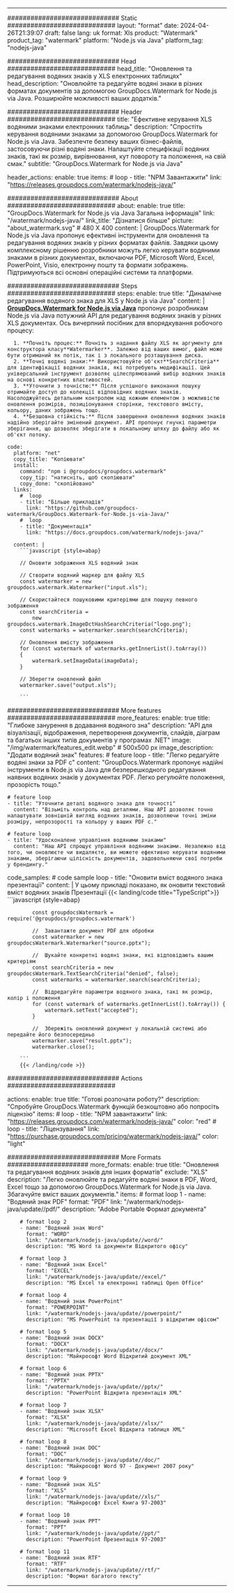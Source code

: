 
---
############################# Static ############################
layout: "format"
date:  2024-04-26T21:39:07
draft: false
lang: uk
format: Xls
product: "Watermark"
product_tag: "watermark"
platform: "Node.js via Java"
platform_tag: "nodejs-java"

############################# Head ############################
head_title: "Оновлення та редагування водяних знаків у XLS електронних таблицях"
head_description: "Оновлюйте та редагуйте водяні знаки в різних форматах документів за допомогою GroupDocs.Watermark for Node.js via Java. Розширюйте можливості ваших додатків."

############################# Header ############################
title: "Ефективне керування XLS водяними знаками електронних таблиць" 
description: "Спростіть керування водяними знаками за допомогою GroupDocs.Watermark for Node.js via Java. Забезпечте безпеку ваших бізнес-файлів, застосовуючи різні водяні знаки. Налаштуйте специфікації водяних знаків, такі як розмір, вирівнювання, кут повороту та положення, на свій смак."
subtitle: "GroupDocs.Watermark for Node.js via Java" 

header_actions:
  enable: true
  items:
    #  loop
    - title: "NPM Завантажити"
      link: "https://releases.groupdocs.com/watermark/nodejs-java/"
      
############################# About ############################
about:
    enable: true
    title: "GroupDocs.Watermark for Node.js via Java Загальна інформація"
    link: "/watermark/nodejs-java/"
    link_title: "Дізнатися більше"
    picture: "about_watermark.svg" # 480 X 400
    content: |
       GroupDocs.Watermark for Node.js via Java пропонує ефективні інструменти для оновлення та редагування водяних знаків у різних форматах файлів. Завдяки цьому комплексному рішенню розробники можуть легко керувати водяними знаками в різних документах, включаючи PDF, Microsoft Word, Excel, PowerPoint, Visio, електронну пошту та формати зображень. Підтримуються всі основні операційні системи та платформи.

############################# Steps ############################
steps:
    enable: true
    title: "Динамічне редагування водяного знака для XLS у Node.js via Java"
    content: |
      **[GroupDocs.Watermark for Node.js via Java](https://products.groupdocs.com/watermark/nodejs-java/)** пропонує розробникам Node.js via Java потужний API для редагування водяних знаків у різних XLS документах. Ось вичерпний посібник для впорядкування робочого процесу:
      
      1. **Почніть процес:** Почніть з надання файлу XLS як аргументу для конструктора класу**Watermarker**. Залежно від ваших вимог, файл може бути отриманий як потік, так і з локального розташування диска.
      2. **Точні водяні знаки:** Використовуйте об'єкт**SearchCriteria** для ідентифікації водяних знаків, які потребують модифікації. Цей універсальний інструмент дозволяє цілеспрямований вибір водяних знаків на основі конкретних властивостей.
      3. **Уточнити з точністю:** Після успішного виконання пошуку отримайте доступ до колекції відповідних водяних знаків. Насолоджуйтесь детальним контролем над кожним елементом з можливістю оновлення розмірів, позиціонування сторінки, текстового вмісту, кольору, даних зображень тощо.
      4. **Безшовна стійкість:** Після завершення оновлення водяних знаків надійно зберігайте змінений документ. API пропонує гнучкі параметри зберігання, що дозволяє зберігати в локальному шляху до файлу або як об'єкт потоку.
   
    code:
      platform: "net"
      copy_title: "Копіювати"
      install:
        command: "npm i @groupdocs/groupdocs.watermark"
        copy_tip: "натисніть, щоб скопіювати"
        copy_done: "скопійовано"
      links:
        #  loop
        - title: "Більше прикладів"
          link: "https://github.com/groupdocs-watermark/GroupDocs.Watermark-for-Node.js-via-Java/"
        #  loop
        - title: "Документація"
          link: "https://docs.groupdocs.com/watermark/nodejs-java/"
          
      content: |
        ```javascript {style=abap}

        // Оновити зображення XLS водяний знак

        // Створити водяний маркер для файлу XLS
        const watermarker = new groupdocs.watermark.Watermarker("input.xls");

        // Скористайтеся пошуковими критеріями для пошуку певного зображення
        const searchCriteria = 
            new groupdocs.watermark.ImageDctHashSearchCriteria("logo.png");
        const watermarks = watermarker.search(searchCriteria);
        
        // Оновлення вмісту зображення
        for (const watermark of watermarks.getInnerList().toArray())
        {
            watermark.setImageData(imageData);
        }

        // Зберегти оновлений файл
        watermarker.save("output.xls");
        
        ```            

############################# More features ############################
more_features:
  enable: true
  title: "Глибоке занурення в додавання водяного зна"
  description: "API для візуалізації, відображення, перетворення документів, слайдів, діаграм та багатьох інших типів документів у програмах .NET"
  image: "/img/watermark/features_edit.webp" # 500x500 px
  image_description: "Додати водяний знак"
  features:
    # feature loop
    - title: "Легко редагуйте водяні знаки за PDF с"
      content: "GroupDocs.Watermark пропонує надійні інструменти в Node.js via Java для безперешкодного редагування наявних водяних знаків у документах PDF. Легко регулюйте положення, прозорість тощо."

    # feature loop
    - title: "Уточнити деталі водяного знака для точності"
      content: "Візьміть контроль над деталями. Наш API дозволяє точно налаштувати зовнішній вигляд водяних знаків, дозволяючи точні зміни розміру, непрозорості та кольору у ваших PDF с."

    # feature loop
    - title: "Удосконалене управління водяними знаками"
      content: "Наш API спрощує управління водяними знаками. Незалежно від того, чи оновлюєте чи видаляєте, ви можете ефективно керувати водяними знаками, зберігаючи цілісність документів, задовольняючи свої потреби у брендингу."
      
  code_samples:
    # code sample loop
    - title: "Оновити вміст водяного знака презентації"
      content: |
        У цьому прикладі показано, як оновити текстовий вміст водяних знаків Презентації
        {{< landing/code title="TypeScript">}}
        ```javascript {style=abap}
        
            const groupdocsWatermark = require('@groupdocs/groupdocs.watermark')

            //  Завантажте документ PDF для обробки
            const watermarker = new groupdocsWatermark.Watermarker("source.pptx");

            //  Шукайте конкретні водяні знаки, які відповідають вашим критеріям
            const searchCriteria = new groupdocsWatermark.TextSearchCriteria("denied", false);
            const watermarks = watermarker.search(searchCriteria);
  
            //  Відредагуйте параметри водяного знака, такі як розмір, колір і положення
            for (const watermark of watermarks.getInnerList().toArray()) {
                watermark.setText("accepted");
            }

            //  Збережіть оновлений документ у локальній системі або передайте його безпосередньо
            watermarker.save("result.pptx");
            watermarker.close();

        ```
        {{< /landing/code >}}


############################# Actions ############################

actions:
  enable: true
  title: "Готові розпочати роботу?"
  description: "Спробуйте GroupDocs.Watermark функцій безкоштовно або попросіть ліцензію"
  items:
    #  loop
    - title: "NPM завантажити"
      link: "https://releases.groupdocs.com/watermark/nodejs-java/"
      color: "red"
        #  loop
    - title: "Ліцензування"
      link: "https://purchase.groupdocs.com/pricing/watermark/nodejs-java/"
      color: "light"


############################# More Formats #####################
more_formats:
    enable: true
    title: "Оновлення та редагування водяних знаків для інших форматів"
    exclude: "XLS"
    description: "Легко оновлюйте та редагуйте водяні знаки в PDF, Word, Excel тощо за допомогою GroupDocs.Watermark for Node.js via Java. Збагачуйте вміст ваших документів."
    items: 
        # format loop 1
        - name: "Водяний знак PDF"
          format: "PDF"
          link: "/watermark/nodejs-java/update//pdf/"
          description: "Adobe Portable Формат документа"

        # format loop 2
        - name: "Водяний знак Word"
          format: "WORD"
          link: "/watermark/nodejs-java/update//word/"
          description: "MS Word та документи Відкритого офісу"
          
        # format loop 3
        - name: "Водяний знак Excel"
          format: "EXCEL"
          link: "/watermark/nodejs-java/update//excel/"
          description: "MS Excel та електронні таблиці Open Office"

        # format loop 4
        - name: "Водяний знак PowerPoint"
          format: "POWERPOINT"
          link: "/watermark/nodejs-java/update//powerpoint/"
          description: "MS PowerPoint та презентації з відкритим офісом"

        # format loop 5
        - name: "Водяний знак DOCX"
          format: "DOCX"
          link: "/watermark/nodejs-java/update//docx/"
          description: "Майкрософт Word Відкритий документ XML"
          
        # format loop 6
        - name: "Водяний знак PPTX"
          format: "PPTX"
          link: "/watermark/nodejs-java/update//pptx/"
          description: "PowerPoint Відкрита презентація XML"
          
        # format loop 7
        - name: "Водяний знак XLSX"
          format: "XLSX"
          link: "/watermark/nodejs-java/update//xlsx/"
          description: "Microsoft Excel Відкрита таблиця XML"

        # format loop 8
        - name: "Водяний знак DOC"
          format: "DOC"
          link: "/watermark/nodejs-java/update//doc/"
          description: "Майкрософт Word 97 - Документ 2007 року"

        # format loop 9
        - name: "Водяний знак XLS"
          format: "XLS"
          link: "/watermark/nodejs-java/update//xls/"
          description: "Майкрософт Excel Книга 97-2003"

        # format loop 10
        - name: "Водяний знак PPT"
          format: "PPT"
          link: "/watermark/nodejs-java/update//ppt/"
          description: "PowerPoint Презентація 97-2003"

        # format loop 11
        - name: "Водяний знак RTF"
          format: "RTF"
          link: "/watermark/nodejs-java/update//rtf/"
          description: "Формат багатого тексту"

---